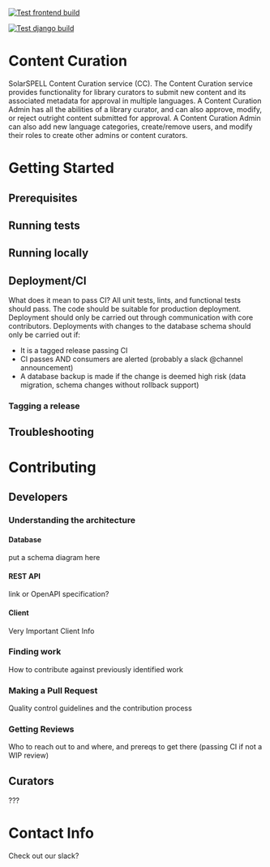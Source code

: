 [![Test frontend build](https://github.com/SolarSPELL-Main/content-curation/actions/workflows/frontend_build.yml/badge.svg)](https://github.com/SolarSPELL-Main/content-curation/actions/workflows/frontend_build.yml)

[![Test django build](https://github.com/SolarSPELL-Main/content-curation/actions/workflows/django_build.yml/badge.svg)](https://github.com/SolarSPELL-Main/content-curation/actions/workflows/django_build.yml)

# Content Curation

SolarSPELL Content Curation service (CC). The Content Curation service provides functionality for library curators to submit new content and its associated metadata for approval in multiple languages. A Content Curation Admin has all the abilities of a library  curator, and can also approve, modify, or reject outright content submitted for approval. A Content Curation Admin can also add new language categories, create/remove users, and modify their roles to create other admins or content curators.

# Getting Started
## Prerequisites
## Running tests
## Running locally
## Deployment/CI
What does it mean to pass CI? All unit tests, lints, and functional tests should pass. The code should be suitable for production deployment.
Deployment should only be carried out through communication with core contributors. Deployments with changes to the database schema should only be carried out if:
- It is a tagged release passing CI
- CI passes AND consumers are alerted (probably a slack @channel announcement)
- A database backup is made if the change is deemed high risk (data migration, schema changes without rollback support)
### Tagging a release
## Troubleshooting

# Contributing
## Developers
### Understanding the architecture
#### Database
put a schema diagram here
#### REST API
link or OpenAPI specification?
#### Client
Very Important Client Info
### Finding work
How to contribute against previously identified work
### Making a Pull Request
Quality control guidelines and the contribution process
### Getting Reviews
Who to reach out to and where, and prereqs to get there (passing CI if not a WIP review)
## Curators
???

# Contact Info
Check out our slack?
